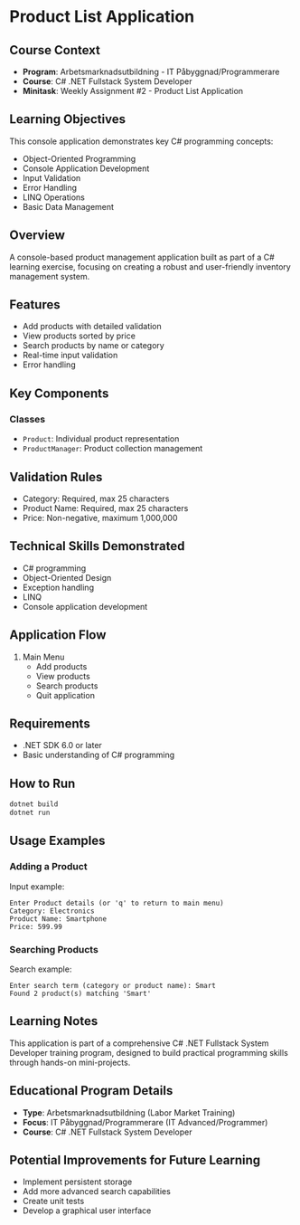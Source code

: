 # Product List Application

## Course Context

- **Program**: Arbetsmarknadsutbildning - IT Påbyggnad/Programmerare
- **Course**: C# .NET Fullstack System Developer
- **Minitask**: Weekly Assignment #2 - Product List Application

## Learning Objectives

This console application demonstrates key C# programming concepts:

- Object-Oriented Programming
- Console Application Development
- Input Validation
- Error Handling
- LINQ Operations
- Basic Data Management

## Overview

A console-based product management application built as part of a C# learning exercise, focusing on creating a robust and user-friendly inventory management system.

## Features

- Add products with detailed validation
- View products sorted by price
- Search products by name or category
- Real-time input validation
- Error handling

## Key Components

### Classes

- `Product`: Individual product representation
- `ProductManager`: Product collection management

## Validation Rules

- Category: Required, max 25 characters
- Product Name: Required, max 25 characters
- Price: Non-negative, maximum 1,000,000

## Technical Skills Demonstrated

- C# programming
- Object-Oriented Design
- Exception handling
- LINQ
- Console application development

## Application Flow

1. Main Menu
   - Add products
   - View products
   - Search products
   - Quit application

## Requirements

- .NET SDK 6.0 or later
- Basic understanding of C# programming

## How to Run

```bash
dotnet build
dotnet run
```

## Usage Examples

### Adding a Product

Input example:

```
Enter Product details (or 'q' to return to main menu)
Category: Electronics
Product Name: Smartphone
Price: 599.99
```

### Searching Products

Search example:

```
Enter search term (category or product name): Smart
Found 2 product(s) matching 'Smart'
```

## Learning Notes

This application is part of a comprehensive C# .NET Fullstack System Developer training program, designed to build practical programming skills through hands-on mini-projects.

## Educational Program Details

- **Type**: Arbetsmarknadsutbildning (Labor Market Training)
- **Focus**: IT Påbyggnad/Programmerare (IT Advanced/Programmer)
- **Course**: C# .NET Fullstack System Developer

## Potential Improvements for Future Learning

- Implement persistent storage
- Add more advanced search capabilities
- Create unit tests
- Develop a graphical user interface
